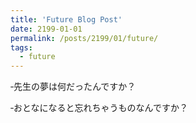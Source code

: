 ```yaml
---
title: 'Future Blog Post'
date: 2199-01-01
permalink: /posts/2199/01/future/
tags:
  - future
---
```


‐先生の夢は何だったんですか？

‐おとなになると忘れちゃうものなんですか？
